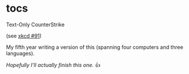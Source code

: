 # tocs

Text-Only CounterStrike

(see [xkcd #91](https://xkcd.com/91))

My fifth year writing a version of this (spanning four computers and three languages).

*Hopefully I'll actually finish this one.* :+1:
